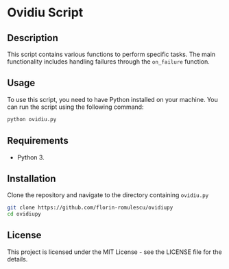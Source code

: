 # Ovidiu Script

## Description

This script contains various functions to perform specific tasks. The main functionality includes handling failures through the `on_failure` function.

## Usage

To use this script, you need to have Python installed on your machine. You can run the script using the following command:

```bash
python ovidiu.py
```

## Requirements

- Python 3.

## Installation

Clone the repository and navigate to the directory containing `ovidiu.py`

```bash
git clone https://github.com/florin-romulescu/ovidiupy
cd ovidiupy
```

## License

This project is licensed under the MIT License - see the LICENSE file for the details.
